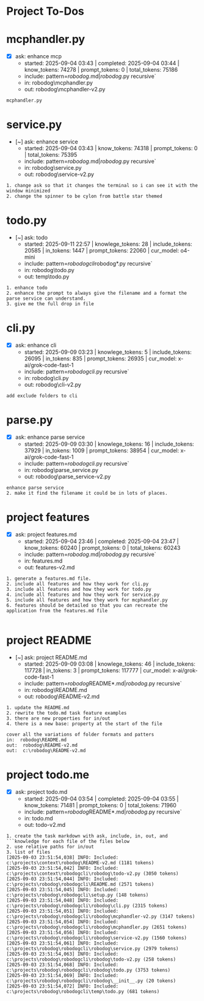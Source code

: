 # Project To-Dos
  
# mcphandler.py
- [x] ask: enhance mcp
  - started: 2025-09-04 03:43 | completed: 2025-09-04 03:44 | know_tokens: 74278 | prompt_tokens: 0 | total_tokens: 75186
  - include: pattern=*robodog*.md|*robodog*.py  recursive`
  - in:  robodog\mcphandler.py
  - out:  robodog\mcphandler-v2.py
```knowledge
mcphandler.py

```


# service.py
- [~] ask: enhance service
  - started: 2025-09-04 03:43 | know_tokens: 74318 | prompt_tokens: 0 | total_tokens: 75395
  - include: pattern=*robodog*.md|*robodog*.py  recursive`
  - in:  robodog\service.py
  - out:  robodog\service-v2.py
```knowledge
1. change ask so that it changes the terminal so i can see it with the window minimized
2. change the spinner to be cylon from battle star themed
```

# todo.py
- [~] ask: todo
  - started: 2025-09-11 22:57 | knowlege_tokens: 28 | include_tokens: 20585 | in_tokens: 1447 | prompt_tokens: 22060 | cur_model: o4-mini
  - include: pattern=*robodogcli*robodog*.py  recursive`
  - in:  robodog\todo.py
  - out:  temp\todo.py
```knowledge
1. enhance todo
2. enhance the prompt to always give the filename and a format the parse service can understand. 
3. give me the full drop in file

```


# cli.py
- [x] ask: enhance cli
  - started: 2025-09-09 03:23 | knowlege_tokens: 5 | include_tokens: 26095 | in_tokens: 835 | prompt_tokens: 26935 | cur_model: x-ai/grok-code-fast-1
  - include: pattern=*robodogcli*.py  recursive`
  - in:  robodog\cli.py
  - out:  robodog\cli-v2.py
```knowledge
add exclude folders to cli

```

# parse.py
- [x] ask: enhance parse service
  - started: 2025-09-09 03:30 | knowlege_tokens: 16 | include_tokens: 37929 | in_tokens: 1009 | prompt_tokens: 38954 | cur_model: x-ai/grok-code-fast-1
  - include: pattern=*robodogcli*.py  recursive`
  - in:  robodog\parse_service.py
  - out:  robodog\parse_service-v2.py
```knowledge
enhance parse service
2. make it find the filename it could be in lots of places.
```

# project features
- [x] ask: project features.md
  - started: 2025-09-04 23:46 | completed: 2025-09-04 23:47 | know_tokens: 60240 | prompt_tokens: 0 | total_tokens: 60243
  - include: pattern=*robodog*.md|*robodog*.py  recursive`
  - in:  features.md
  - out:  features-v2.md
```knowledge
1. generate a features.md file. 
2. include all features and how they work for cli.py
3. include all features and how they work for todo.py
4. include all features and how they work for service.py
5. include all features and how they work for mcphandler.py 
6. features should be detailed so that you can recreate the application from the features.md file


```


# project README
- [~] ask: project README.md
  - started: 2025-09-09 03:08 | knowlege_tokens: 46 | include_tokens: 117728 | in_tokens: 3 | prompt_tokens: 117777 | cur_model: x-ai/grok-code-fast-1
  - include: pattern=*robodog*README*.md|*robodog*.py  recursive`
  - in:  robodog\README.md
  - out:  robodog\README-v2.md
```knowledge
1. update the README.md
2. rewrite the todo.md task feature examples
3. there are new properties for in/out
4. there is a new base: property at the start of the file

cover all the variations of folder formats and patters
in:  robodog\README.md
out:  robodog\README-v2.md
out:  c:\robodog\README-v2.md

```

# project todo.me
- [x] ask: project todo.md
  - started: 2025-09-04 03:54 | completed: 2025-09-04 03:55 | know_tokens: 71481 | prompt_tokens: 0 | total_tokens: 71960
  - include: pattern=*robodog*README*.md|*robodog*.py  recursive`
  - in:  todo.md
  - out:  todo-v2.md
```knowledge
1. create the task markdown with ask, include, in, out, and ```knowledge for each file of the files below
2. use relative paths for in/out
3. list of files
[2025-09-03 23:51:54,038] INFO: Included: c:\projects\context\robodog\README-v2.md (1181 tokens)
[2025-09-03 23:51:54,042] INFO: Included: c:\projects\context\robodogcli\robodog\todo-v2.py (3050 tokens)
[2025-09-03 23:51:54,044] INFO: Included: c:\projects\robodog\robodogcli\README.md (2571 tokens)
[2025-09-03 23:51:54,045] INFO: Included: c:\projects\robodog\robodogcli\setup.py (148 tokens)
[2025-09-03 23:51:54,048] INFO: Included: c:\projects\robodog\robodogcli\robodog\cli.py (2315 tokens)
[2025-09-03 23:51:54,051] INFO: Included: c:\projects\robodog\robodogcli\robodog\mcphandler-v2.py (3147 tokens)
[2025-09-03 23:51:54,054] INFO: Included: c:\projects\robodog\robodogcli\robodog\mcphandler.py (2651 tokens)
[2025-09-03 23:51:54,056] INFO: Included: c:\projects\robodog\robodogcli\robodog\service-v2.py (1560 tokens)
[2025-09-03 23:51:54,061] INFO: Included: c:\projects\robodog\robodogcli\robodog\service.py (2979 tokens)
[2025-09-03 23:51:54,063] INFO: Included: c:\projects\robodog\robodogcli\robodog\todo-v2.py (258 tokens)
[2025-09-03 23:51:54,068] INFO: Included: c:\projects\robodog\robodogcli\robodog\todo.py (3753 tokens)
[2025-09-03 23:51:54,069] INFO: Included: c:\projects\robodog\robodogcli\robodog\__init__.py (20 tokens)
[2025-09-03 23:51:54,072] INFO: Included: c:\projects\robodog\robodogcli\temp\todo.py (681 tokens)

```
